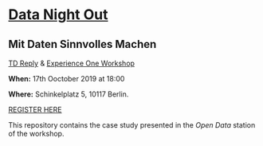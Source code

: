 # [Data Night Out](https://www.experienceone.com/datanightout/)
## Mit Daten Sinnvolles Machen

[TD Reply](https://www.tdreply.de/) & [Experience One Workshop](https://www.experienceone.com/en/)

**When:** 17th Ooctober 2019 at 18:00

**Where:** Schinkelplatz 5, 10117 Berlin.

[REGISTER HERE](https://forms.office.com/Pages/ResponsePage.aspx?id=BXY_G5R7fU6NLUlCvIePtOA2V0AAP0RBqkXvjOLA1YpUNU5WMDFLQVNYU1FFN1JZVTVXWEFaWEI4VyQlQCN0PWcu)

This repository contains the case study presented in the *Open Data* station of the workshop. 
